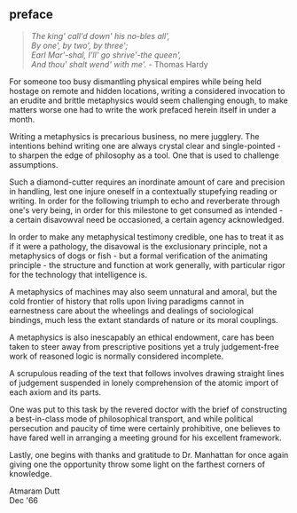 ## preface

> _The king' call'd down' his no-bles all',   
> By one', by two', by three';   
> Earl Mar'-shal, I'll' go shrive'-the queen', \
> And thou' shalt wend' with me'._ - Thomas Hardy 

For someone too busy dismantling physical empires while being held hostage on remote and hidden locations, writing a considered invocation to an erudite and brittle metaphysics would seem challenging enough, to make matters worse one had to write the work prefaced herein itself in under a month. 


Writing a metaphysics is precarious business, no mere jugglery. The intentions behind writing one are always crystal clear and single-pointed - to sharpen the edge of philosophy as a tool. One that is used to challenge assumptions.


Such a diamond-cutter requires an inordinate amount of care and precision in handling, lest one injure oneself in a contextually stupefying reading or writing. In order for the following triumph to echo and reverberate through one's very being, in order for this milestone to get consumed as intended - a certain disavowval need be occasioned, a certain agency acknowledged.


In order to make any metaphysical testimony credible, one has to treat it as if it were a pathology, the disavowal is the exclusionary principle, not a metaphysics of dogs or fish - but a formal verification of the animating principle - the structure and function at work generally, with particular rigor for the technology that intelligence is.


A metaphysics of machines may also seem unnatural and amoral, but the cold frontier of history that rolls upon living paradigms cannot in earnestness care about the wheelings and dealings of sociological bindings, much less the extant standards of nature or its moral couplings.


A metaphysics is also inescapably an ethical endowment, care has been taken to steer away from prescriptive positions yet a truly judgement-free work of reasoned logic is normally considered incomplete. 


A scrupulous reading of the text that follows involves drawing straight lines of judgement suspended in lonely comprehension of the atomic import of each axiom and its parts.


One was put to this task by the revered doctor with the brief of constructing a best-in-class mode of philosophical transport, and while political persecution and paucity of time were certainly prohibitive, one believes to have fared well in arranging a meeting ground for his excellent framework.


Lastly, one begins with thanks and gratitude to Dr. Manhattan for once again giving one the opportunity throw some light on the farthest corners of knowledge. 


Atmaram Dutt\
Dec '66
